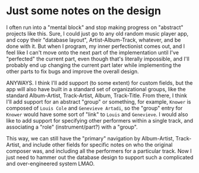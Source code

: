 # Just some notes on the design

I often run into a "mental block" and stop making progress on "abstract" projects like this. Sure, I could just go to any
old random music player app, and copy their "database layout", Artist-Album-Track, whatever, and be done with it. But
when I program, my inner perfectionist comes out, and I feel like I can't move onto the next part of the implementation
until I've "perfected" the current part, even though that's literally impossible, and I'll probably end up changing the
current part later while implementing the other parts to fix bugs and improve the overall design.

ANYWAYS. I think I'll add support (to some extent) for custom fields, but the app will also have built in a standard set
of organizational groups, like the standard Album-Artist, Track-Artist, Album, Track-Title. From there, I think I'll add
support for an abstract "group" or something, for example, `Knower` is composed of `Louis Cole` and `Genevieve Artadi`,
so the "group" entry for `Knower` would have some sort of "link" to `Louis` and `Genevieve`. I would also like to add
support for specifying other performers within a single track, and associating a "role" (instrument/part?) with a "group".

This way, we can still have the "primary" navigation by Album-Artist, Track-Artist, and include other fields for specific
notes on who the original composer was, and including all the performers for a particular track. Now I just need to
hammer out the database design to support such a complicated and over-engineered system LMAO.
